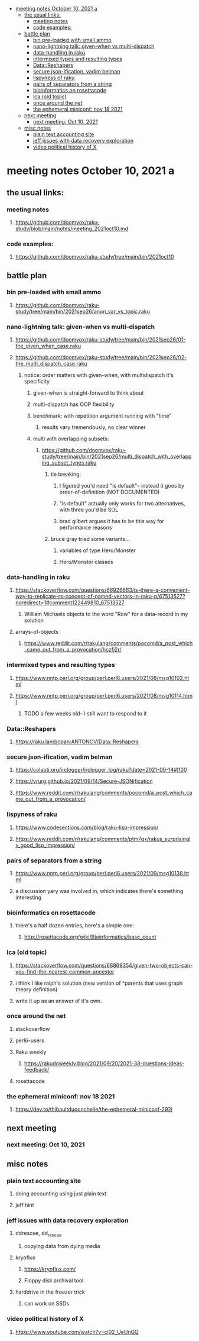 - [meeting notes October 10, 2021                                      a](#orgbd08c0e)
  - [the usual links:](#org0031f15)
    - [meeting notes](#orgf8384a5)
    - [code examples:](#orgf7c5a9f)
  - [battle plan](#org53ec29a)
    - [bin pre-loaded with small ammo](#orgea801d9)
    - [nano-lightning talk: given-when vs multi-dispatch](#orgf983d64)
    - [data-handling in raku](#org9bc1da5)
    - [intermixed types and resulting types](#org71ead35)
    - [Data::Reshapers](#orgf8333e3)
    - [secure json-ification, vadim belman](#orgb8ee504)
    - [lispyness of raku](#org982a3cf)
    - [pairs of separators from a string](#orgfe41448)
    - [bioinformatics on rosettacode](#org7037daf)
    - [lca (old topic)](#org331db4b)
    - [once around the net](#orgb48d141)
    - [the ephemeral miniconf: nov 18 2021](#org4f772ed)
  - [next meeting](#org8579dd6)
    - [next meeting: Oct 10, 2021](#org6d6649d)
  - [misc notes](#orgca2d279)
    - [plain text accounting site](#org7d465b3)
    - [jeff issues with data recovery exploration](#org9f951ee)
    - [video political history of X](#org8e7ee50)


<a id="orgbd08c0e"></a>

# meeting notes October 10, 2021                                      a


<a id="org0031f15"></a>

## the usual links:


<a id="orgf8384a5"></a>

### meeting notes

1.  <https://github.com/doomvox/raku-study/blob/main/notes/meeting_2021oct10.md>


<a id="orgf7c5a9f"></a>

### code examples:

1.  <https://github.com/doomvox/raku-study/tree/main/bin/2021oct10>


<a id="org53ec29a"></a>

## battle plan


<a id="orgea801d9"></a>

### bin pre-loaded with small ammo

1.  <https://github.com/doomvox/raku-study/tree/main/bin/2021sep26/anon_var_vs_topic.raku>


<a id="orgf983d64"></a>

### nano-lightning talk: given-when vs multi-dispatch

1.  <https://github.com/doomvox/raku-study/tree/main/bin/2021sep26/01-the_given_when_case.raku>

2.  <https://github.com/doomvox/raku-study/tree/main/bin/2021sep26/02-the_multi_dispatch_case.raku>

    1.  notice: order matters with given-when, with multidispatch it's specificity
    
        1.  given-when is straight-forward to think about
        
        2.  multi-dispatch has OOP flexibility
        
        3.  benchmark: with repetition argument running with "time"
        
            1.  results vary tremendously, no clear winner
        
        4.  multi with overlapping subsets:
        
            1.  <https://github.com/doomvox/raku-study/tree/main/bin/2021sep26/multi_dispatch_with_overlapping_subset_types.raku>
            
                1.  tie breaking:
                
                    1.  I figured you'd need "is default"&#x2013; instead it goes by order-of-definition (NOT DOCUMENTED)
                    
                    2.  "is default" actually only works for two alternatives, with three you'd be SOL
                    
                    3.  brad gilbert argues it has to be this way for performance reasons
                
                2.  bruce gray tried some variants&#x2026;
                
                    1.  variables of type Hero/Monster
                    
                    2.  Hero/Monster classes


<a id="org9bc1da5"></a>

### data-handling in raku

1.  <https://stackoverflow.com/questions/66926663/is-there-a-convenient-way-to-replicate-rs-concept-of-named-vectors-in-raku-p/67513527?noredirect=1#comment122449810_67513527>

    1.  William Michaels objects to the word "Row" for a data-record in my solution

2.  arrays-of-objects

    1.  <https://www.reddit.com/r/rakulang/comments/pocomd/a_post_which_came_out_from_a_provocation/hczfj2r/>


<a id="org71ead35"></a>

### intermixed types and resulting types

1.  <https://www.nntp.perl.org/group/perl.perl6.users/2021/08/msg10102.html>

2.  <https://www.nntp.perl.org/group/perl.perl6.users/2021/08/msg10114.html>

    1.  TODO a few weeks old&#x2013; I still want to respond to it


<a id="orgf8333e3"></a>

### Data::Reshapers

1.  <https://raku.land/cpan:ANTONOV/Data::Reshapers>


<a id="orgb8ee504"></a>

### secure json-ification, vadim belman

1.  <https://colabti.org/irclogger/irclogger_log/raku?date=2021-09-14#l100>

2.  <https://vrurg.github.io/2021/09/14/Secure-JSONification>

3.  <https://www.reddit.com/r/rakulang/comments/pocomd/a_post_which_came_out_from_a_provocation/>


<a id="org982a3cf"></a>

### lispyness of raku

1.  <https://www.codesections.com/blog/raku-lisp-impression/>

2.  <https://www.reddit.com/r/rakulang/comments/ptm7qx/rakus_surprisingly_good_lisp_impression/>


<a id="orgfe41448"></a>

### pairs of separators from a string

1.  <https://www.nntp.perl.org/group/perl.perl6.users/2021/09/msg10138.html>

2.  a discussion yary was involved in, which indicates there's something interesting


<a id="org7037daf"></a>

### bioinformatics on rosettacode

1.  there's a half dozen entries, here's a simple one:

    1.  <http://rosettacode.org/wiki/Bioinformatics/base_count>


<a id="org331db4b"></a>

### lca (old topic)

1.  <https://stackoverflow.com/questions/68869354/given-two-objects-can-you-find-the-nearest-common-ancestor>

2.  i think I like raiph's solution (new version of ^parents that uses graph theory definition)

3.  write it up as an answer of it's own.


<a id="orgb48d141"></a>

### once around the net

1.  stackoverflow

2.  perl6-users

3.  Raku weekly

    1.  <https://rakudoweekly.blog/2021/09/20/2021-38-questions-ideas-feedback/>

4.  rosettacode


<a id="org4f772ed"></a>

### the ephemeral miniconf: nov 18 2021

1.  <https://dev.to/thibaultduponchelle/the-ephemeral-miniconf-292j>


<a id="org8579dd6"></a>

## next meeting


<a id="org6d6649d"></a>

### next meeting: Oct 10, 2021


<a id="orgca2d279"></a>

## misc notes


<a id="org7d465b3"></a>

### plain text accounting site

1.  doing accounting using just plain text

2.  jeff hint


<a id="org9f951ee"></a>

### jeff issues with data recovery exploration

1.  ddrescue, dd<sub>rescue</sub>

    1.  copying data from dying media

2.  kryoflux

    1.  <https://kryoflux.com/>
    
    2.  Floppy disk archival tool

3.  harddrive in the freezer trick

    1.  can work on SSDs


<a id="org8e7ee50"></a>

### video political history of X

1.  <https://www.youtube.com/watch?v=cj02_UeUnGQ>
